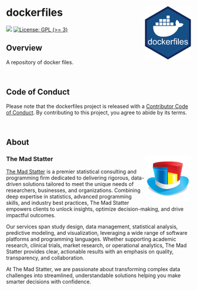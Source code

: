 # dockerfiles <img src="img/dockerfiles.png" align="right" width="125px" />

[![](https://img.shields.io/github/last-commit/the-mad-statter/dockerfiles.svg)](https://github.com/the-mad-statter/dockerfiles/commits/main)
[![License: GPL (\>=
3)](https://img.shields.io/badge/license-GPL%20(%3E=%203)-blue.svg)](https://www.gnu.org/licenses/gpl-3.0.en.html)

## Overview

A repository of docker files.

<br />

## Code of Conduct

Please note that the dockerfiles project is released with a [Contributor Code
of
Conduct](https://contributor-covenant.org/version/2/0/CODE_OF_CONDUCT.html).
By contributing to this project, you agree to abide by its terms.

<br />

## About

### The Mad Statter <img src="img/themadstatter.png" align="right" width="125px"/>

[The Mad Statter](https://www.themadstatter.com) is a premier
statistical consulting and programming firm dedicated to delivering
rigorous, data-driven solutions tailored to meet the unique needs of
researchers, businesses, and organizations. Combining deep expertise in
statistics, advanced programming skills, and industry best practices,
The Mad Statter empowers clients to unlock insights, optimize
decision-making, and drive impactful outcomes.

Our services span study design, data management, statistical analysis,
predictive modeling, and visualization, leveraging a wide range of
software platforms and programming languages. Whether supporting
academic research, clinical trials, market research, or operational
analytics, The Mad Statter provides clear, actionable results with an
emphasis on quality, transparency, and collaboration.

At The Mad Statter, we are passionate about transforming complex data
challenges into streamlined, understandable solutions helping you make
smarter decisions with confidence.